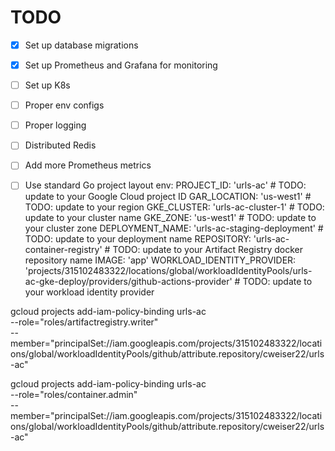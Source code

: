 # TODO

- [x] Set up database migrations
- [x] Set up Prometheus and Grafana for monitoring
- [ ] Set up K8s
- [ ] Proper env configs
- [ ] Proper logging
- [ ] Distributed Redis
- [ ] Add more Prometheus metrics
- [ ] Use standard Go project layout
  env:
  PROJECT_ID: 'urls-ac' # TODO: update to your Google Cloud project ID
  GAR_LOCATION: 'us-west1' # TODO: update to your region
  GKE_CLUSTER: 'urls-ac-cluster-1' # TODO: update to your cluster name
  GKE_ZONE: 'us-west1' # TODO: update to your cluster zone
  DEPLOYMENT_NAME: 'urls-ac-staging-deployment' # TODO: update to your deployment name
  REPOSITORY: 'urls-ac-container-registry' # TODO: update to your Artifact Registry docker repository name
  IMAGE: 'app'
  WORKLOAD_IDENTITY_PROVIDER: 'projects/315102483322/locations/global/workloadIdentityPools/urls-ac-gke-deploy/providers/github-actions-provider' # TODO: update to your workload identity provider


gcloud projects add-iam-policy-binding urls-ac \
--role="roles/artifactregistry.writer" \
--member="principalSet://iam.googleapis.com/projects/315102483322/locations/global/workloadIdentityPools/github/attribute.repository/cweiser22/urls-ac"


gcloud projects add-iam-policy-binding urls-ac \
--role="roles/container.admin" \
--member="principalSet://iam.googleapis.com/projects/315102483322/locations/global/workloadIdentityPools/github/attribute.repository/cweiser22/urls-ac"

